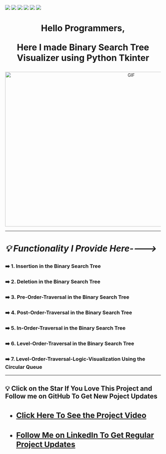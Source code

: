 ![](https://img.shields.io/badge/Programming_Language-Python-blue.svg)
![](https://img.shields.io/badge/Tool_Used-Tkinter-orange.svg)
![](https://img.shields.io/badge/Python_Version-3.7-blue.svg)
![](https://img.shields.io/badge/Data_Structure-BST-brown.svg)
![](https://img.shields.io/badge/Functionality-7-red.svg)
![](https://img.shields.io/badge/Status-Complete-green.svg)


# <p align="center">Hello Programmers,</p> <p align="center">Here I made Binary Search Tree Visualizer using Python Tkinter

<p align="center"> <img alt="GIF" height="500px"  width="800px" src="https://github.com/SamarpanCoder2002/Project-Guidance/blob/main/Desktop%20Application/Basic/Python/Binary-Search-Tree-Visualizer/bst_gif.gif?raw=true"/><br></p>

---

# ***_<p align="left"> 💡 Functionality I Provide Here---->_***
### ➡️ 1. Insertion in the Binary Search Tree
### ➡️ 2. Deletion in the Binary Search Tree
### ➡️ 3. Pre-Order-Traversal in the Binary Search Tree
### ➡️ 4. Post-Order-Traversal in the Binary Search Tree
### ➡️ 5. In-Order-Traversal in the Binary Search Tree
### ➡️ 6. Level-Order-Traversal in the Binary Search Tree
### ➡️ 7. Level-Order-Traversal-Logic-Visualization Using the Circular Queue</p>
---
<h2> 💡 Click on the Star If You Love This Project and Follow me on GitHub To Get New Poject Updates<h2>

- ###  [Click Here To See the Project Video](https://youtu.be/9MZDMAiR24I "LCO")
- ###  [Follow Me on LinkedIn To Get Regular Project Updates](https://www.linkedin.com/in/samarpan-dasgupta-4aa1061b0/ "LCO")
 
